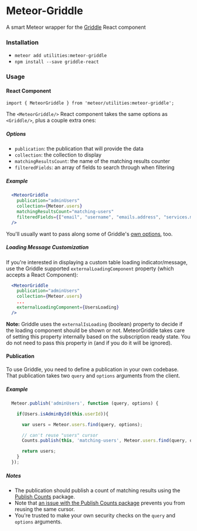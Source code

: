 # Meteor-Griddle

A smart Meteor wrapper for the [Griddle](http://griddlegriddle.github.io/Griddle/) React component

### Installation

- `meteor add utilities:meteor-griddle`
- `npm install --save griddle-react`

### Usage

#### React Component

```
import { MeteorGriddle } from 'meteor/utilities:meteor-griddle';
```

The `<MeteorGriddle/>` React component takes the same options as `<Griddle/>`, plus a couple extra ones:

##### Options

- `publication`: the publication that will provide the data
- `collection`: the collection to display
- `matchingResultsCount`: the name of the matching results counter
- `filteredFields`: an array of fields to search through when filtering

##### Example

```jsx
  <MeteorGriddle
    publication="adminUsers"
    collection={Meteor.users}
    matchingResultsCount="matching-users"
    filteredFields={["email", "username", "emails.address", "services.meteor-developer.username"]}
  />
```

You'll usually want to pass along some of Griddle's [own options](http://griddlegriddle.github.io/Griddle/properties.html), too.

##### Loading Message Customization

If you're interested in displaying a custom table loading indicator/message, use the Griddle supported `externalLoadingComponent` property (which accepts a React Component):

```jsx
  <MeteorGriddle
    publication="adminUsers"
    collection={Meteor.users}
    ...
    externalLoadingComponent={UsersLoading}
  />
```
**Note:** Griddle uses the `externalIsLoading` (boolean) property to decide if the loading component should be shown or not. MeteorGriddle takes care of setting this property internally based on the subscription ready state. You do not need to pass this property in (and if you do it will be ignored).

#### Publication

To use Griddle, you need to define a publication in your own codebase. That publication takes two `query` and `options` arguments from the client.

##### Example

```js
  Meteor.publish('adminUsers', function (query, options) {

    if(Users.isAdminById(this.userId)){

      var users = Meteor.users.find(query, options);

      // can't reuse "users" cursor
      Counts.publish(this, 'matching-users', Meteor.users.find(query, options));

      return users;
    }
  });
```

##### Notes

- The publication should publish a count of matching results using the [Publish Counts](https://github.com/percolatestudio/publish-counts) package.
- Note that [an issue with the Publish Counts package](https://github.com/percolatestudio/publish-counts/issues/58) prevents you from reusing the same cursor.
- You're trusted to make your own security checks on the `query` and `options` arguments.
